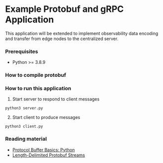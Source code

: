 # Example Protobuf and gRPC Application

This application will be extended to implement observability data encoding and transfer from edge nodes to the centralized server.

### Prerequisites
- Python >= 3.8.9

### How to compile protobuf

### How to run this application
1. Start server to respond to client messages
```shell
python3 server.py
```

2. Start client to produce messages
```shell
python3 client.py
```

### Reading material
- [Protocol Buffer Basics: Python](https://developers.google.com/protocol-buffers/docs/pythontutorial)
- [Length-Delimited Protobuf Streams](https://seb-nyberg.medium.com/length-delimited-protobuf-streams-a39ebc4a4565)